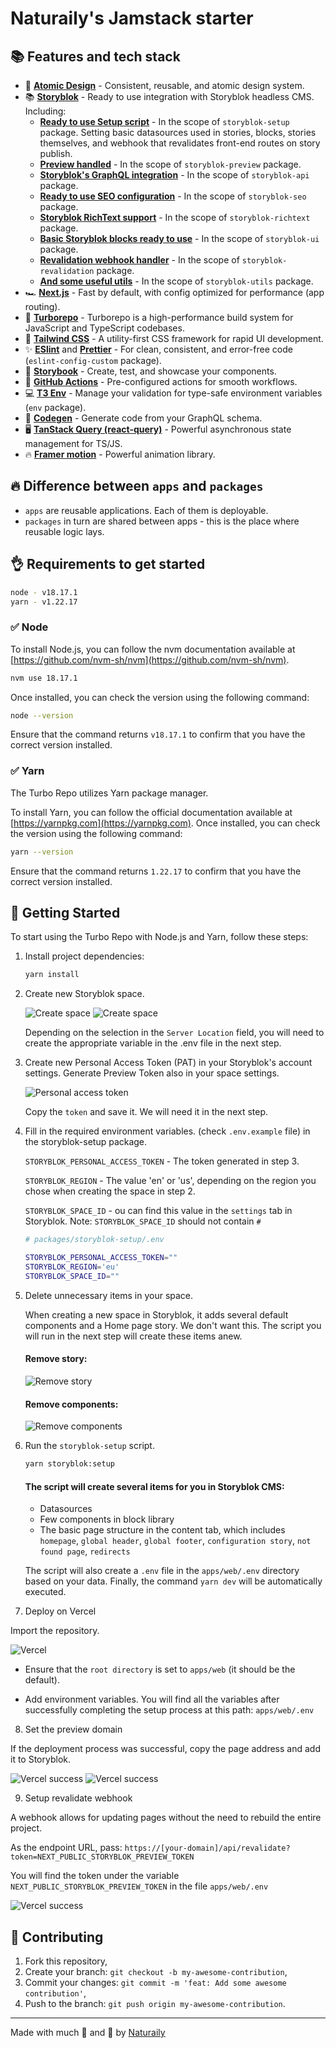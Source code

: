 # Naturaily's Jamstack starter

## 📚 Features and tech stack

- 💎 **[Atomic Design](https://atomicdesign.bradfrost.com/chapter-2/)** - Consistent, reusable, and atomic design system.
- 📚 **[Storyblok](https://www.storyblok.com/)** - Ready to use integration with Storyblok headless CMS. Including:
  - **[Ready to use Setup script](https://www.storyblok.com/docs/guide/essentials/visual-editor)** - In the scope of `storyblok-setup` package. Setting basic datasources used in stories, blocks, stories themselves, and webhook that revalidates front-end routes on story publish.
  - **[Preview handled](https://www.storyblok.com/docs/guide/essentials/visual-editor)** - In the scope of `storyblok-preview` package.
  - **[Storyblok's GraphQL integration](https://gapi-browser.storyblok.com/?token=insert-here-your-access-token)** - In the scope of `storyblok-api` package.
  - **[Ready to use SEO configuration](https://www.storyblok.com/apps/seo)** - In the scope of `storyblok-seo` package.
  - **[Storyblok RichText support](https://www.storyblok.com/docs/richtext-field)** - In the scope of `storyblok-richtext` package.
  - **[Basic Storyblok blocks ready to use](https://www.storyblok.com/docs/richtext-field)** - In the scope of `storyblok-ui` package.
  - **[Revalidation webhook handler](https://www.storyblok.com/docs/richtext-field)** - In the scope of `storyblok-revalidation` package.
  - **[And some useful utils](https://www.storyblok.com/docs/richtext-field)** - In the scope of `storyblok-utils` package.
- 🏎️ **[Next.js](https://nextjs.org/)** - Fast by default, with config optimized for performance (app routing).
- 🌈 **[Turborepo](https://turbo.build/repo)** - Turborepo is a high-performance build system for JavaScript and TypeScript codebases.
- 💅 **[Tailwind CSS](https://tailwindcss.com/)** - A utility-first CSS framework for rapid UI development.
- ✨ **[ESlint](https://eslint.org/)** and **[Prettier](https://prettier.io/)** - For clean, consistent, and error-free code (`eslint-config-custom` package).
- 📕 **[Storybook](https://storybook.js.org/)** - Create, test, and showcase your components.
- 🚀 **[GitHub Actions](https://github.com/features/actions)** - Pre-configured actions for smooth workflows.
- 💻 **[T3 Env](https://env.t3.gg/)** - Manage your validation for type-safe environment variables (`env` package).
- 🧬 **[Codegen](https://the-guild.dev/graphql/codegen)** - Generate code from your GraphQL schema.
- 🖥️ **[TanStack Query (react-query)](https://tanstack.com/query/latest/)** - Powerful asynchronous state management for TS/JS.
- 🔥 **[Framer motion](https://www.framer.com/motion/)** - Powerful animation library.

## 🔥 Difference between `apps` and `packages`

- `apps` are reusable applications. Each of them is deployable.
- `packages` in turn are shared between apps - this is the place where reusable logic lays.

## 👌 Requirements to get started

```bash
node - v18.17.1
yarn - v1.22.17
```

### ✅ Node

To install Node.js, you can follow the nvm documentation available at [https://github.com/nvm-sh/nvm](https://github.com/nvm-sh/nvm).

```bash
nvm use 18.17.1
```

Once installed, you can check the version using the following command:

```bash
node --version
```

Ensure that the command returns `v18.17.1` to confirm that you have the correct version installed.

### ✅ Yarn

The Turbo Repo utilizes Yarn package manager.

To install Yarn, you can follow the official documentation available at [https://yarnpkg.com](https://yarnpkg.com). Once installed, you can check the version using the following command:

```bash
yarn --version
```

Ensure that the command returns `1.22.17` to confirm that you have the correct version installed.

## 🎯 Getting Started

To start using the Turbo Repo with Node.js and Yarn, follow these steps:

1. Install project dependencies:

   ```bash
   yarn install
   ```

2. Create new Storyblok space.

   ![Create space](https://a.storyblok.com/f/218794/3950x694/f7ebe8c1f8/screenshot-2024-02-07-at-10-19-52-am.png)
   ![Create space](https://a.storyblok.com/f/218794/764x735/57281ddcf4/screenshot-2024-02-07-at-10-24-38-am.png)

   Depending on the selection in the `Server Location` field, you will need to create the appropriate variable in the .env file in the next step.

3. Create new Personal Access Token (PAT) in your Storyblok's account settings. Generate Preview Token also in your space settings.

   ![Personal access token](https://a.storyblok.com/f/218794/2644x2216/4639ed2028/screenshot-2024-02-07-at-10-29-53-am.png)

   Copy the `token` and save it. We will need it in the next step.

4. Fill in the required environment variables. (check `.env.example` file) in the storyblok-setup package.

   `STORYBLOK_PERSONAL_ACCESS_TOKEN` - The token generated in step 3.

   `STORYBLOK_REGION` - The value 'en' or 'us', depending on the region you chose when creating the space in step 2.

   `STORYBLOK_SPACE_ID` - ou can find this value in the `settings` tab in Storyblok. Note: `STORYBLOK_SPACE_ID` should not contain `#`

   ```bash
   # packages/storyblok-setup/.env

   STORYBLOK_PERSONAL_ACCESS_TOKEN=""
   STORYBLOK_REGION='eu'
   STORYBLOK_SPACE_ID=""
   ```

5. Delete unnecessary items in your space.

   When creating a new space in Storyblok, it adds several default components and a Home page story. We don't want this. The script you will run in the next step will create these items anew.

   #### Remove story:

   ![Remove story](https://a.storyblok.com/f/218794/3794x908/adc1f04376/screenshot-2024-02-07-at-10-46-59-am.png)

   #### Remove components:

   ![Remove components](https://a.storyblok.com/f/218794/3804x1250/60d1caefc5/screenshot-2024-02-07-at-10-49-45-am.png)

6. Run the `storyblok-setup` script.

   ```bash
   yarn storyblok:setup
   ```

   #### The script will create several items for you in Storyblok CMS:

   - Datasources
   - Few components in block library
   - The basic page structure in the content tab, which includes `homepage`, `global header`, `global footer`, `configuration story`, `not found page`, `redirects`

   The script will also create a `.env` file in the `apps/web/.env` directory based on your data. Finally, the command `yarn dev` will be automatically executed.

7. Deploy on Vercel

Import the repository.

![Vercel](https://a.storyblok.com/f/218794/2452x2052/aa7c8a613b/screenshot-2024-02-07-at-1-02-08-pm.png)

- Ensure that the `root directory` is set to `apps/web` (it should be the default).

- Add environment variables. You will find all the variables after successfully completing the setup process at this path: `apps/web/.env`

8. Set the preview domain

If the deployment process was successful, copy the page address and add it to Storyblok.

![Vercel success](https://a.storyblok.com/f/218794/1253x620/479645ff1c/screenshot-2024-02-07-at-1-13-31-pm.png)
![Vercel success](https://a.storyblok.com/f/218794/3836x1382/5b93525f3d/screenshot-2024-02-07-at-1-15-37-pm.png)

9. Setup revalidate webhook

A webhook allows for updating pages without the need to rebuild the entire project.

As the endpoint URL, pass: `https://[your-domain]/api/revalidate?token=NEXT_PUBLIC_STORYBLOK_PREVIEW_TOKEN`

You will find the token under the variable `NEXT_PUBLIC_STORYBLOK_PREVIEW_TOKEN` in the file `apps/web/.env`

![Vercel success](https://a.storyblok.com/f/218794/4074x2210/0826083bdc/screenshot-2024-02-07-at-1-21-22-pm.png)

## 🤝 Contributing

1. Fork this repository,
2. Create your branch: `git checkout -b my-awesome-contribution`,
3. Commit your changes: `git commit -m 'feat: Add some awesome contribution'`,
4. Push to the branch: `git push origin my-awesome-contribution`.

---

Made with much 🧡 and 💪 by <a href="https://naturaily.com/">Naturaily</a>
